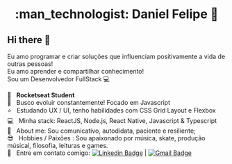 <h1 align="center"> :man_technologist: Daniel Felipe 🚀</h1>
 
## Hi there 👋
Eu amo programar e criar soluções que influenciam positivamente a vida de outras pessoas!
<br/> Eu amo aprender e compartilhar conhecimento!
<br/> Sou um Desenvolvedor FullStack :computer:

 :rocket:  &nbsp; **Rocketseat Student**
 <br/> :purple_heart: &nbsp; Busco evoluir constantemente! Focado em Javascript
 <br/> :star: &nbsp; Estudando UX / UI, tenho habilidades com CSS Grid Layout e Flexbox
 <br/> :computer: &nbsp; Minha stack: ReactJS, Node.js, React Native, Javascript & Typescript
 <br/> 💬  &nbsp; About me: Sou comunicativo, autodidata, paciente e resiliente; 
 <br/> :sunglasses: &nbsp; Hobbies / Paixões : Sou apaixonado por música, skate, produção músical, filosofia, leituras e games.
 <br/> :email: &nbsp; Entre em contato comigo: [![Linkedin Badge](https://img.shields.io/badge/-DanielFelipe-blue?style=flat-square&logo=Linkedin&logoColor=white&link=https://www.linkedin.com/in/danielfelipedeveloper/)](https://www.linkedin.com/in/danielfelipedeveloper/) 
| 
[![Gmail Badge](https://img.shields.io/badge/-danielfelipedeveloper@gmail.com-c14438?style=flat-square&logo=Gmail&logoColor=white&link=mailto:danielfelipedeveloper@gmail.com)](mailto:danielfelipedeveloper@gmail.com)
